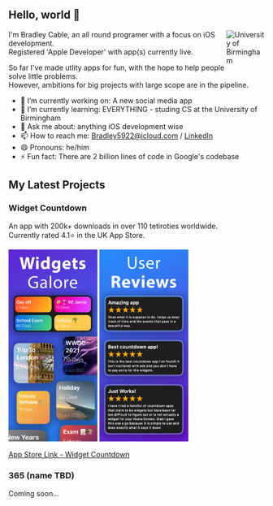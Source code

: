 ## Hello, world 👋

<img src="https://universitas21.com/sites/default/files/styles/scale_640_w/public/2018-04/1200px-BirminghamUniversityCrest.svg_.png?itok=kxhnaaLp" width="75" align="right" title="University of Birmingham">

I'm Bradley Cable, an all round programer with a focus on iOS development.<br>
Registered 'Apple Developer' with app(s) currently live. 

So far I've made utlity apps for fun, with the hope to help people solve little problems.<br>
However, ambitions for big projects with large scope are in the pipeline.

- 🔭 I’m currently working on: A new social media app
- 🌱 I’m currently learning: EVERYTHING - studing CS at the University of Birmingham
- 💬 Ask me about: anything iOS development wise
- 📫 How to reach me: [Bradley5922@icloud.com](mailto:Bradley5922@icloud.com?subject=GitHub%20README) / <a href="https://www.linkedin.com/in/bradley-cable-a2b924190/" target="_blank" rel="noreferrer noopener">LinkedIn</a>
- 😄 Pronouns: he/him
- ⚡ Fun fact: There are 2 billion lines of code in Google's codebase

## My Latest Projects
### Widget Countdown
An app with 200k+ downloads in over 110 tetiroties worldwide.<br> 
Currently rated 4.1⭐️ in the UK App Store.

<p float="left">
  <img src="https://github.com/Bradley5922/bradley5922/blob/main/WG_screenshot%20app%20store.jpg" width="175" title="Widgets Example">
  <img src="https://github.com/Bradley5922/bradley5922/blob/main/UR_screenshot%20app%20store.jpg" width="175" title="User Reviews">
</p>

[App Store Link - Widget Countdown](https://apps.apple.com/lv/app/widget-countdown/id1532721548)

### 365 (name TBD)
Coming soon...

